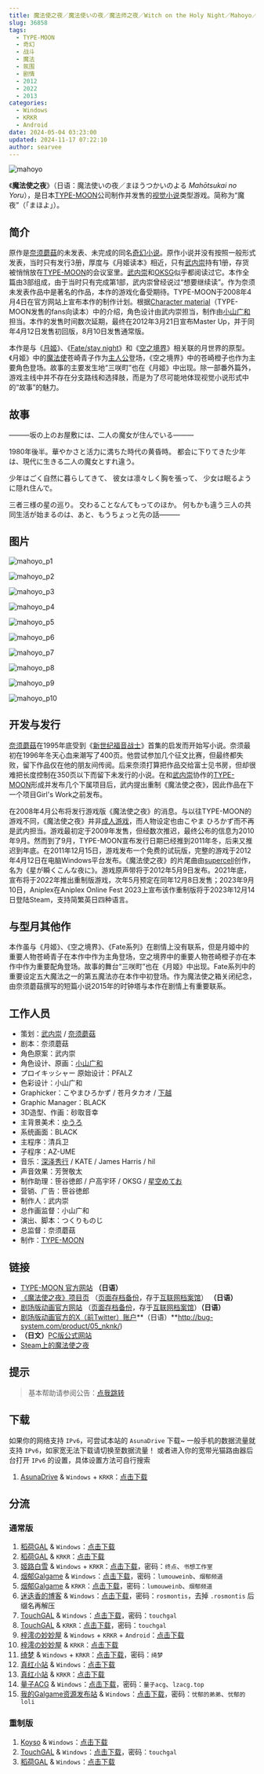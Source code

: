```yaml
---
title: 魔法使之夜／魔法使いの夜／魔法师之夜／Witch on the Holy Night／Mahoyo／魔夜 通常 HD 高清 重置 重制
slug: 36858
tags:
  - TYPE-MOON
  - 奇幻
  - 战斗
  - 魔法
  - 氛围
  - 剧情
  - 2012
  - 2022
  - 2013
categories:
  - Windows
  - KRKR
  - Android
date: 2024-05-04 03:23:00
updated: 2024-11-17 07:22:10
author: searvee
---
```


![mahoyo](https://static.saop.cc/vns/img/mahoyo.webp)

《**魔法使之夜**》（日语：魔法使いの夜／まほうつかいのよる *Mahōtsukai no Yoru*），是日本[TYPE-MOON](https://zh.wikipedia.org/wiki/TYPE-MOON)公司制作并发售的[视觉小说](https://zh.wikipedia.org/wiki/视觉小说)类型游戏。简称为“魔夜”（「まほよ」）。

<!--more-->

## 简介

原作是[奈须蘑菇](https://zh.wikipedia.org/wiki/奈须蘑菇)的未发表、未完成的同名[奇幻小说](https://zh.wikipedia.org/wiki/奇幻小说)。原作小说并没有按照一般形式发表，当时只有发行3册，厚度与《月姬读本》相近，只有[武内崇](https://zh.wikipedia.org/wiki/武内崇)持有1册，存货被悄悄放在[TYPE-MOON](https://zh.wikipedia.org/wiki/TYPE-MOON)的会议室里。[武内崇](https://zh.wikipedia.org/wiki/武内崇)和[OKSG](https://zh.wikipedia.org/w/index.php?title=OKSG&action=edit&redlink=1)似乎都阅读过它。本作全篇由3部组成，由于当时只有完成第1部，武内崇曾经说过“想要继续读”。作为奈须未发表作品中是著名的作品，本作的游戏化备受期待。TYPE-MOON于2008年4月4日在官方网站上宣布本作的制作计划。根据[Character material](https://zh.wikipedia.org/w/index.php?title=Character_material&action=edit&redlink=1)（TYPE-MOON发售的fans向读本）中的介绍，角色设计由武内崇担当，制作由[小山广和](https://zh.wikipedia.org/wiki/小山廣和)担当。本作的发售时间数次延期，最终在2012年3月21日宣布Master Up，并于同年4月12日发售初回版，8月10日发售通常版。

本作是与《[月姬](https://zh.wikipedia.org/wiki/月姬)》、《[Fate/stay night](https://zh.wikipedia.org/wiki/Fate/stay_night)》和《[空之境界](https://zh.wikipedia.org/wiki/空之境界)》相关联的月世界的原型。《月姬》中的[魔法使](https://zh.wikipedia.org/wiki/魔法使)苍崎青子作为[主人公](https://zh.wikipedia.org/wiki/主人公)登场，《空之境界》中的苍崎橙子也作为主要角色登场。故事的主要发生地“三咲町”也在《月姬》中出现。除一部番外篇外，游戏主线中并不存在分支路线和选择肢，而是为了尽可能地体现视觉小说形式中的“故事”的魅力。

## 故事

―――坂の上のお屋敷には、二人の魔女が住んでいる―――

1980年後半。華やかさと活力に満ちた時代の黄昏時。
都会に下りてきた少年は、現代に生きる二人の魔女とすれ違う。

少年はごく自然に暮らしてきて、
彼女は凛々しく胸を張って、
少女は眠るように隠れ住んで。

三者三様の星の巡り。
交わることなんてもってのほか。
何もかも違う三人の共同生活が始まるのは、あと、もうちょっと先の話―――

## 图片

![mahoyo_p1](https://static.saop.cc/vns/img/mahoyo_p1.webp)

![mahoyo_p2](https://static.saop.cc/vns/img/mahoyo_p2.webp)

![mahoyo_p3](https://static.saop.cc/vns/img/mahoyo_p3.webp)

![mahoyo_p4](https://static.saop.cc/vns/img/mahoyo_p4.webp)

![mahoyo_p5](https://static.saop.cc/vns/img/mahoyo_p5.webp)

![mahoyo_p6](https://static.saop.cc/vns/img/mahoyo_p6.webp)

![mahoyo_p7](https://static.saop.cc/vns/img/mahoyo_p7.webp)

![mahoyo_p8](https://static.saop.cc/vns/img/mahoyo_p8.webp)

![mahoyo_p9](https://static.saop.cc/vns/img/mahoyo_p9.webp)

![mahoyo_p10](https://static.saop.cc/vns/img/mahoyo_p10.webp)

## 开发与发行

[奈须蘑菇](https://zh.wikipedia.org/wiki/奈须蘑菇)在1995年底受到《[新世纪福音战士](https://zh.wikipedia.org/wiki/新世纪福音战士)》首集的启发而开始写小说。奈须最初在1996年冬天心血来潮写了400页。他尝试参加几个征文比赛，但最终都失败，留下作品仅在他的朋友间传阅。后来奈须打算把作品交给富士见书房，但却很难把长度控制在350页以下而留下未发行的小说。在和[武内崇](https://zh.wikipedia.org/wiki/武内崇)协作的[TYPE-MOON](https://zh.wikipedia.org/wiki/TYPE-MOON)形成并发布几个下属项目后，武内提出重制《魔法使之夜》，因此作品在下一个项目Girl's Work之前发布。

在2008年4月公布将发行游戏版《魔法使之夜》的消息。与以往TYPE-MOON的游戏不同，《魔法使之夜》并非[成人游戏](https://zh.wikipedia.org/wiki/成人電子遊戲)，而人物设定也由こやま ひろかず而不再是武内担当。游戏最初定于2009年发售，但经数次推迟，最终公布的信息为2010年9月。然而到了9月，TYPE-MOON宣布发行日期已经推到2011年冬，后来又推迟到年底。在2011年12月15日，游戏发布一个免费的试玩版，完整的游戏于2012年4月12日在电脑Windows平台发布。《魔法使之夜》的片尾曲由[supercell](https://zh.wikipedia.org/wiki/Supercell_(樂團))创作，名为《星が瞬くこんな夜に》。游戏原声带将于2012年5月9日发布。2021年底，宣布将于2022年推出重制版游戏，次年5月预定在同年12月8日发售；2023年9月10日，Aniplex在Aniplex Online Fest 2023上宣布该作重制版将于2023年12月14日登陆Steam，支持简繁英日四种语言。

## 与型月其他作

本作虽与《月姬》、《空之境界》、《Fate系列》在剧情上没有联系，但是月姬中的重要人物苍崎青子在本作中作为主角登场，空之境界中的重要人物苍崎橙子亦在本作中作为重要配角登场。故事的舞台“三咲町”也在《月姬》中出现。Fate系列中的重要设定五大魔法之一的第五魔法亦在本作中初登场。作为魔法使之箱关闭纪念，由奈须蘑菇撰写的短篇小说2015年的时钟塔与本作在剧情上有重要联系。

## 工作人员

- 策划：[武内崇](https://zh.wikipedia.org/wiki/武内崇) / [奈须蘑菇](https://zh.wikipedia.org/wiki/奈须蘑菇)
- 剧本：奈须蘑菇
- 角色原案：武内崇
- 角色设计、原画：[小山广和](https://zh.wikipedia.org/wiki/小山廣和)
- プロイキッシャー 原始设计：PFALZ
- 色彩设计：小山广和
- Graphicker：こやまひろかず / 苍月タカオ / [下越](https://zh.wikipedia.org/w/index.php?title=Simo氏&action=edit&redlink=1)
- Graphic Manager：BLACK
- 3D造型、作画：砂取音幸
- 主背景美术：[ゆうろ](https://zh.wikipedia.org/w/index.php?title=ゆうろ&action=edit&redlink=1)
- 系统画面：BLACK
- 主程序：清兵卫
- 子程序：AZ-UME
- 音乐：[深泽秀行](https://zh.wikipedia.org/wiki/深澤秀行) / KATE / James Harris / hil
- 声音效果：芳贺敬太
- 制作助理：笹谷徳郎 / 户高宇环 / OKSG / [星空めてお](https://zh.wikipedia.org/wiki/星空めてお)
- 营销、广告：笹谷徳郎
- 制作人：武内崇
- 总作画监督：小山广和
- 演出、脚本：つくりものじ
- 总监督：奈须蘑菇
- 制作：[TYPE-MOON](https://zh.wikipedia.org/wiki/TYPE-MOON)

## 链接

- [TYPE-MOON 官方网站](https://web.archive.org/web/20101224122156/http://typemoon.com/index.html) **（日语）**
- [《魔法使之夜》项目页](http://www.typemoon.com/products/mahoyo/index.html) （[页面存档备份](https://web.archive.org/web/20210501132545/http://www.typemoon.com/products/mahoyo/index.html)，存于[互联网档案馆](https://zh.wikipedia.org/wiki/互联网档案馆)） **（日语）**
- [剧场版动画官方网站](https://mahoyo-movie.com/) （[页面存档备份](https://web.archive.org/web/20220602154212/https://mahoyo-movie.com/)，存于[互联网档案馆](https://zh.wikipedia.org/wiki/互联网档案馆)）**（日语）**
- [剧场版动画官方的X（前Twitter）账户](https://twitter.com/mahoyo_movie)**（日语）**http://bug-system.com/product/05_nknk/)
- **（日文）**[PC版公式网站](http://typemoon.com/products/mahoyo/windows/)
- [Steam上的魔法使之夜](https://store.steampowered.com/app/2052410/_/)

## 提示

> 基本帮助请参阅公告：[点我跳转](/)

## 下载

如果你的网络支持 `IPv6`，可尝试本站的 `AsunaDrive` 下载~
一般手机的数据流量就支持 `IPv6`，如家宽无法下载请切换至数据流量！
或者进入你的宽带光猫路由器后台打开 `IPv6` 的设置，具体设置方法可自行搜索

1. [AsunaDrive](https://drive.saop.cc/) & `Windows` + `KRKR`：[点击下载](https://drive.saop.cc/VNS/%E9%AD%94%E6%B3%95%E4%BD%BF%E4%B9%8B%E5%A4%9C)

## 分流

### 通常版

1. [稻荷GAL](https://inarigal.com/) & `Windows`：[点击下载](https://inarigal.com/detail/517)
2. [稻荷GAL](https://inarigal.com/) & `KRKR`：[点击下载](https://inarigal.com/detail/4109)
3. [姬路白雪](https://pan.jlbx.xyz/) & `Windows` + `KRKR`：[点击下载](https://pan.jlbx.xyz/?s=%E9%AD%94%E6%B3%95%E4%BD%BF%E4%B9%8B%E5%A4%9C)，密码：`终点`、`书想工作室`
4. [烟郁Galgame](https://yanyugal.top/) & `Windows`：[点击下载](https://yanyugal.top/disk1/%E5%B0%8F%E5%B0%8F%E7%9A%84%E5%88%86%E4%BA%AB%EF%BC%88PC%EF%BC%86%E5%AE%89%E5%8D%93%EF%BC%89/PC/galgame/%E9%AD%94%E6%B3%95%E4%BD%BF%E4%B9%8B%E5%A4%9C)，密码：`lumouweinb`、`烟郁频道`
5. [烟郁Galgame](https://yanyugal.top/) & `KRKR`：[点击下载](https://yanyugal.top/d/disk1/%E5%B0%8F%E5%B0%8F%E7%9A%84%E5%88%86%E4%BA%AB%EF%BC%88PC%EF%BC%86%E5%AE%89%E5%8D%93%EF%BC%89/%E5%AE%89%E5%8D%93/krkr/%E9%AD%94%E6%B3%95%E4%BD%BF%E4%B9%8B%E5%A4%9C.7z)，密码：`lumouweinb`、`烟郁频道`
6. [迷迭香的博客](https://rosmontis.com/) & `Windows`：[点击下载](https://drive.rosmontis.com/s/Z5OF7)，密码：`rosmontis`，去掉 `.rosmontis` 后缀名再解压
7. [TouchGAL](https://www.touchgal.us/) & `Windows`：[点击下载](https://pan.touchgal.net/s/7j0fX)，密码：`touchgal`
8. [TouchGAL](https://www.touchgal.us/) & `KRKR`：[点击下载](https://pan.touchgal.net/s/gZdIL)，密码：`touchgal`
9. [梓澪の妙妙屋](https://zi0.cc/) & `Windows` + `KRKR` + `Android`：[点击下载](https://zi0.cc/,%E3%80%90ADV-%E5%86%92%E9%99%A9%E6%B8%B8%E6%88%8F%E3%80%91/%E3%80%90PC+%E5%AE%89%E5%8D%93%E3%80%91%E9%AD%94%E6%B3%95%E4%BD%BF%E4%B9%8B%E5%A4%9C?from=search)
10. [梓澪の妙妙屋](https://zi0.cc/) & `KRKR`：[点击下载](https://zi0.cc/%60%E3%80%90%E5%BD%92%20%E6%A1%A3%E3%80%91/%E3%80%90KRKR%E5%90%88%E9%9B%86%E3%80%91/2/%E9%AD%94%E6%B3%95%E4%BD%BF%E4%B9%8B%E5%A4%9C.exe?from=search)
11. [绮梦](https://acgs.one/) & `Windows` + `KRKR`：[点击下载](https://acgs.one/down_html/?url=game/%E9%AD%94%E6%B3%95%E4%BD%BF%E4%B9%8B%E5%A4%9C&name=%E9%AD%94%E6%B3%95%E4%BD%BF%E4%B9%8B%E5%A4%9C)，密码：`绮梦`
12. [真红小站](https://www.shinnku.com/) & `Windows`：[点击下载](https://www.shinnku.com/api/download/0/win/%E9%AD%94%E6%B3%95%E4%BD%BF%E4%B9%8B%E5%A4%9C.7z)
13. [真红小站](https://www.shinnku.com/) & `KRKR`：[点击下载](https://www.shinnku.com/api/download/0/krkr/%E9%AD%94%E6%B3%95%E4%BD%BF%E4%B9%8B%E5%A4%9C.7z)
14. [量子ACG](https://lzacg.org/) & `Windows`：[点击下载](https://lzacg.org/4639)，密码：`量子acg`、`lzacg.top`
15. [我的Galgame资源发布站](https://www.ttloli.com/) & `Windows`：[点击下载](https://www.ttloli.com/mofashizhiye.html)，密码：`忧郁的弟弟`、`忧郁的loli`

### 重制版

1. [Koyso](https://koyso.com/) & `Windows`：[点击下载](https://koyso.com/game/694)
2. [TouchGAL](https://www.touchgal.us/) & `Windows`：[点击下载](https://pan.touchgal.net/s/wlPGTv)，密码：`touchgal`
3. [稻荷GAL](https://inarigal.com/) & `Windows`：[点击下载](https://inarigal.com/detail/517)
